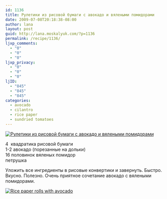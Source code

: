 ```yaml
---
id: 1136
title: Рулетики из рисовой бумаги с авокадо и вялеными помидорами
date: 2009-07-08T20:18:38-08:00
author: lana
layout: post
guid: http://lana.moskalyuk.com/?p=1136
permalink: /recipe/1136/
ljxp_comments:
  - "0"
  - "0"
  - "0"
ljxp_privacy:
  - "0"
  - "0"
  - "0"
ljID:
  - "845"
  - "845"
  - "845"
categories:
  - avocado
  - cilantro
  - rice paper
  - sundried tomatoes
---
```

<a class="flickr-image alignnone" title="Рулетики из рисовой бумаги с авокадо и вялеными помидорами" href="http://www.flickr.com/photos/67405678@N00/3693286694/" target="_blank"><img src="http://farm3.static.flickr.com/2473/3693286694_727268a46b.jpg" alt="Рулетики из рисовой бумаги с авокадо и вялеными помидорами" /></a>

4  квадратика рисовой бумаги  
1-2 авокадо (порезанные на дольки)  
16 половинок вяленых помидор  
петрушка

Уложить все ингредиенты в рисовые конвертики и завернуть. Быстро. Вкусно. Полезно. Очень приятное сочетание авокадо с вялеными помидорами.

<a class="flickr-image alignnone" title="Rice paper rolls with avocado" href="http://www.flickr.com/photos/67405678@N00/3692483019/" target="_blank"><img src="http://farm3.static.flickr.com/2563/3692483019_d957ef6753.jpg" alt="Rice paper rolls with avocado" /></a>